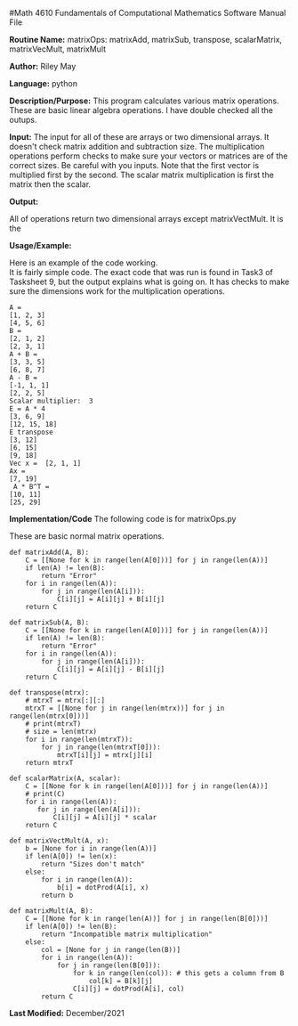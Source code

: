 #Math 4610 Fundamentals of Computational Mathematics Software Manual File


**Routine Name:**           matrixOps: matrixAdd, matrixSub, transpose, scalarMatrix, matrixVecMult, matrixMult

**Author:** Riley May

**Language:** python

**Description/Purpose:** This program calculates various matrix operations.
These are basic linear algebra operations. I have double checked all the outups. 

**Input:** The input for all of these are arrays or two dimensional arrays. It doesn't check matrix addition and subtraction size. The multiplication operations perform checks to make sure your vectors or matrices are of the correct sizes.  Be careful with you inputs. 
Note that the first vector is multiplied first by the second. 
The scalar matrix multiplication is first the matrix then the scalar. 

**Output:** 

All of operations return two dimensional arrays except matrixVectMult. It is the 

**Usage/Example:**

Here is an example of the code working.     
It is fairly simple code. The exact code that was run is found in Task3 of Tasksheet 9, but the output explains what is going on. 
It has checks to make sure the dimensions work for the multiplication operations. 

    
    A = 
    [1, 2, 3]
    [4, 5, 6]
    B = 
    [2, 1, 2]
    [2, 3, 1]
    A + B =
    [3, 3, 5]
    [6, 8, 7]
    A - B =
    [-1, 1, 1]
    [2, 2, 5]
    Scalar multiplier:  3
    E = A * 4
    [3, 6, 9]
    [12, 15, 18]
    E transpose
    [3, 12]
    [6, 15]
    [9, 18]
    Vec x =  [2, 1, 1]
    Ax = 
    [7, 19]
     A * B^T = 
    [10, 11]
    [25, 29]


**Implementation/Code** The following code is for  matrixOps.py

These are basic normal matrix operations. 

    def matrixAdd(A, B):
        C = [[None for k in range(len(A[0]))] for j in range(len(A))]
        if len(A) != len(B):
            return "Error"
        for i in range(len(A)):
            for j in range(len(A[i])):
                C[i][j] = A[i][j] + B[i][j]
        return C

    def matrixSub(A, B):
        C = [[None for k in range(len(A[0]))] for j in range(len(A))]
        if len(A) != len(B):
            return "Error"
        for i in range(len(A)):
            for j in range(len(A[i])):
                C[i][j] = A[i][j] - B[i][j]
        return C

    def transpose(mtrx):
        # mtrxT = mtrx[:][:]
        mtrxT = [[None for j in range(len(mtrx))] for j in range(len(mtrx[0]))]
        # print(mtrxT)
        # size = len(mtrx)
        for i in range(len(mtrxT)):
            for j in range(len(mtrxT[0])):
                mtrxT[i][j] = mtrx[j][i]
        return mtrxT

    def scalarMatrix(A, scalar):
        C = [[None for k in range(len(A[0]))] for j in range(len(A))]
        # print(C)
        for i in range(len(A)):
           for j in range(len(A[i])):
               C[i][j] = A[i][j] * scalar
        return C

    def matrixVectMult(A, x):
        b = [None for i in range(len(A))]
        if len(A[0]) != len(x):
            return "Sizes don't match"
        else:
            for i in range(len(A)):
                b[i] = dotProd(A[i], x)
            return b

    def matrixMult(A, B):
        C = [[None for k in range(len(A))] for j in range(len(B[0]))]
        if len(A[0]) != len(B):
            return "Incompatible matrix multiplication"
        else:
            col = [None for j in range(len(B))]
            for i in range(len(A)):
                for j in range(len(B[0])):
                    for k in range(len(col)): # this gets a column from B
                        col[k] = B[k][j] 
                    C[i][j] = dotProd(A[i], col)
            return C





**Last Modified:** December/2021
